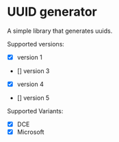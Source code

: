 # UUID generator

A simple library that generates uuids.

Supported versions:

- [x] version 1
- [] version 3
- [x] version 4
- [] version 5

Supported Variants:

- [x] DCE
- [x] Microsoft